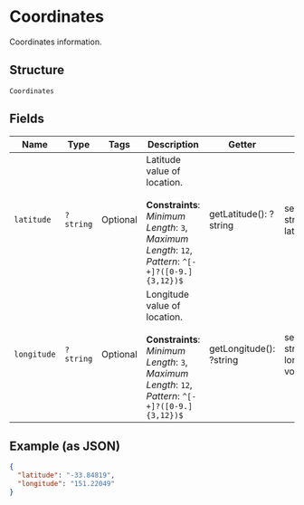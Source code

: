 
# Coordinates

Coordinates information.

## Structure

`Coordinates`

## Fields

| Name | Type | Tags | Description | Getter | Setter |
|  --- | --- | --- | --- | --- | --- |
| `latitude` | `?string` | Optional | Latitude value of location.<br><br>**Constraints**: *Minimum Length*: `3`, *Maximum Length*: `12`, *Pattern*: `^[-+]?([0-9.]{3,12})$` | getLatitude(): ?string | setLatitude(?string latitude): void |
| `longitude` | `?string` | Optional | Longitude value of location.<br><br>**Constraints**: *Minimum Length*: `3`, *Maximum Length*: `12`, *Pattern*: `^[-+]?([0-9.]{3,12})$` | getLongitude(): ?string | setLongitude(?string longitude): void |

## Example (as JSON)

```json
{
  "latitude": "-33.84819",
  "longitude": "151.22049"
}
```

